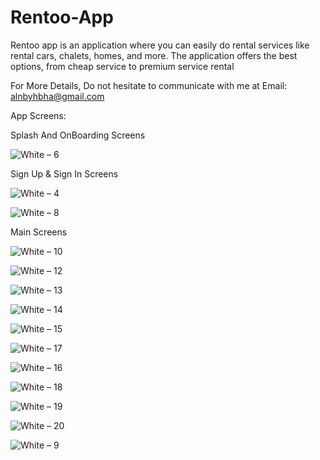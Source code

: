 # Rentoo-App

Rentoo app is an application where you can easily do rental services like rental cars, chalets, homes, and more. The application offers the best options, from cheap service to premium service rental

For More Details, Do not hesitate to communicate with me at Email: alnbyhbha@gmail.com

App Screens:

Splash And OnBoarding Screens

![White – 6](https://user-images.githubusercontent.com/42490211/235374205-68f905c4-7011-41de-b24e-785c880b5285.jpg)

Sign Up & Sign In Screens

![White – 4](https://user-images.githubusercontent.com/42490211/235374214-cf0c678a-28bb-4362-8200-bcdf2bba5b62.jpg)

![White – 8](https://user-images.githubusercontent.com/42490211/235374224-7e95920d-887b-4092-b5cf-63a7c832a3ed.jpg)

Main Screens

![White – 10](https://user-images.githubusercontent.com/42490211/235374602-688382f6-1c16-4e09-ac40-8c0b8d88e94c.jpg)

![White – 12](https://user-images.githubusercontent.com/42490211/235374945-8066ff3e-498d-4ae1-98b1-b9c27f81d2ac.jpg)

![White – 13](https://user-images.githubusercontent.com/42490211/235375060-1409137e-d2b0-4fd0-aaeb-25257fb5533f.jpg)

![White – 14](https://user-images.githubusercontent.com/42490211/235375156-25b68298-e4c7-46df-98d5-64a5a5845a0f.jpg)

![White – 15](https://user-images.githubusercontent.com/42490211/235375192-21c075b9-9175-4e73-b7e0-7794ae1846ec.jpg)

![White – 17](https://user-images.githubusercontent.com/42490211/235375294-7a68bd81-41ac-4cc6-ab8e-5801403c5135.jpg)

![White – 16](https://user-images.githubusercontent.com/42490211/235375530-bec52824-fb30-4f0d-8ec1-d23a94420545.jpg)

![White – 18](https://user-images.githubusercontent.com/42490211/235375337-84447ee3-621d-4dce-ab16-516368161169.jpg)

![White – 19](https://user-images.githubusercontent.com/42490211/235375451-dd96b35b-bb10-4ad1-b5de-dd843865f7a0.jpg)

![White – 20](https://user-images.githubusercontent.com/42490211/235375446-2dba88c1-4b71-4d09-b38c-aff90986f5d0.jpg)

![White – 9](https://user-images.githubusercontent.com/42490211/235374238-fdcdbb36-637a-40f6-b1aa-b0f15b079cc5.jpg)
